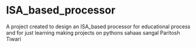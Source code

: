 # ISA_based_processor
A project created to design an ISA_based processor for educational process and for just learning making projects on pythons
sahaas sangal
Paritosh Tiwari 
